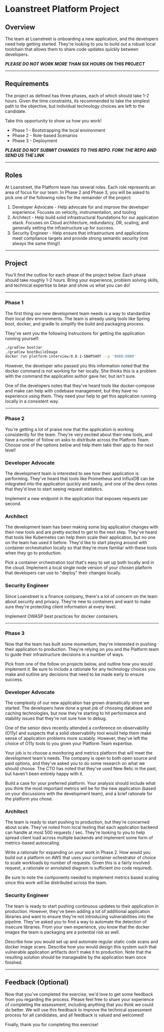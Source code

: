 # Loanstreet Platform Project
## Overview

The team at Loanstreet is onboarding a new application, and the developers need help getting started.  They're looking to you to build out a robust local toolchain that allows them to share code updates quickly between developers.  

***PLEASE DO NOT WORK MORE THAN SIX HOURS ON THIS PROJECT***

---

## Requirements

The project as defined has three phases, each of which should take 1-2 hours.  Given the time constraints, its recommended to take the simplest path to the objective, but individual technology choices are left to the candidate.

Take this opportunity to show us how you work!

* Phase 1 - Bootstrapping the local environment
* Phase 2 - Role-based Scenarios
* Phase 3 - Deployment

***PLEASE DO NOT SUBMIT CHANGES TO THIS REPO.  FORK THE REPO AND SEND US THE LINK***

---

## Roles

At Loanstreet, the Platform team has several roles.  Each role represents an area of focus for our team.  In Phase 2 and Phase 3, you will be asked to pick one of the following roles for the remainder of the project:
1. Developer Advocate - Help advocate for and improve the developer experience.  Focuses on velocity, instrumentation, and tooling
2. Architect - Help build solid infrastructural foundations for our application stack.  Focuses on Cloud architecture, redundancy, DR, scaling, and generally setting the infrastructure up for success.
3. Security Engineer - Help ensure that infrastructure and applications meet compliance targets and provide strong semantic security (not always the same thing!)

---

## Project

You'll find the outline for each phase of the project below.  Each phase should take roughly 1-2 hours.  Bring your experience, problem solving skills, and technical expertise to bear and show us what you can do!

---

### Phase 1

The first thing our new development team needs is a way to standardize their local dev environments.  The team is already using tools like Spring boot, docker, and gradle to simplify the build and packaging process.

They've sent you the following instructions for getting the application running yourself:

```bash
./gradlew bootJar
./gradlew bootBuildImage
docker run platform-interview:0.0.1-SNAPSHOT --p '8080:8080'
```

However, the developer who passed you this information noted that the docker command is not working for her locally.  She thinks this is a problem with the command the application author gave her, but isn't sure.

One of the developers notes that they've heard tools like docker-compose and make can help with codebase management, but they have no experience using them.  They need your help to get this application running locally in a consistent way. 

---

### Phase 2

You're getting a lot of praise now that the application is working consistently for the team.  They're very excited about their new tools, and have a number of follow on asks to distribute across the Platform Team.  Choose one of the options below and help them take their app to the next level!

### Developer Advocate

The development team is interested to see how their application is performing.  They've heard that tools like Prometheus and InfluxDB can be integrated into the application quickly and easily, and one of the devs notes that they'd love to start seeing request statistics.
  
Implement a new endpoint in the application that exposes requests per second.

### Architect

The development team has been making some big application changes with their new tools and are pretty excited to get to the next step.  They've heard that tools like Kubernetes can help them scale their application, but no one on the team has used it before.  They'd like to start playing around with container orchestration locally so that they're more familiar with these tools when they go to production.

Pick a container orchestration tool that's easy to set up both locally and in the cloud.  Implement a local single node version of your chosen platform that developers can use to "deploy" their changes locally.  

### Security Engineer

Since Loanstreet is a finance company, there's a lot of concern on the team about security and privacy.  They're new to containers and want to make sure they're protecting client information at every level.

Implement OWASP best practices for docker containers.

---

### Phase 3

Now that the team has built some momentum, they're interested in pushing their application to production.  They're relying on you and the Platform team to guide their infrastructure decisions in a number of ways.  

Pick from one of the follow on projects below, and outline how you would implement it.  Be sure to include a rationale for any technology choices you make and outline any decisions that need to be made early to ensure success.

### Developer Advocate

The complexity of our new application has grown dramatically since we started.  The developers have done a great job of choosing database and caching technologies, but now they're starting to hit performance and stability issues that they're not sure how to debug.

One of the senior devs recently attended a conference on observability (O11y) and suspects that a solid observability tool would help them make sense of application problems more scalably.  However, they've left the choice of O11y tools to you given your Platform Team expertise.

Your job is to choose a monitoring and metrics platform that will meet the development team's needs.  The company is open to both open source and paid options, and they've asked you to do some research on what we should choose.  The CTO has noted that they've used New Relic in the past, but haven't been entirely happy with it.  

Build a case for your preferred platform.  Your analysis should include what you think the most important metrics will be for the new application (based on your discussions with the development team), and a brief rationale for the platform you chose.

### Architect

The team is ready to start pushing to production, but they're concerned about scale.  They've noted from local testing that each application backend can handle at most 500 requests / sec.  They're looking to you to help spread client load across multiple backends and implement some form of metrics-based autoscaling.

Write a rationale for expanding on your work in Phase 2.  How would you build out a platform on AWS that uses your container ochestrator of choice to scale workloads by number of requests.  Given this is a fairly involved request, a rationale or annotated diagram is sufficient (no code required).  

Be sure to note the components needed to implement metrics based scaling since this work will be distributed across the team.

### Security Engineer

The team is ready to start pushing continuous updates to their application in production.  However, they've been adding a lot of additional application libraries and want to ensure they're not introducing vulnerabilities into the pipeline.  They've asked you to find a way to automate the detection of insecure libraries.  From your own experience, you know that the docker images the team is packaging are a potential risk as well. 

Describe how you would set up and automate regular static code scans and docker image scans.  Describe how you would design this system such that vulnerable application artifacts don't make it to production.  Note that the resulting solution should be manageable by the application team once finished.

---

## Feedback (Optional)

Now that you've completed the exercise, we'd love to get some feedback from you regarding the process.  Please feel free to share your experience of completing the assessment, including anything that you think we could do better.  We will use this feedback to improve the technical assessment process for all candidates, and all feedback is valued and welcomed!

Finally, thank you for completing this exercise!
